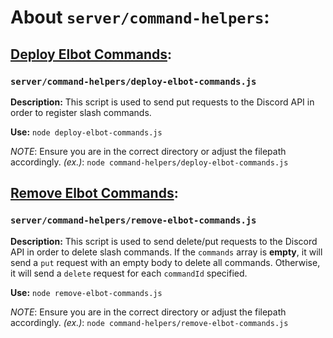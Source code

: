 # About `server/command-helpers`:

## [Deploy Elbot Commands](server/commands/helpers/deploy-elbot-commands.js):
### `server/command-helpers/deploy-elbot-commands.js`

**Description:**
This script is used to send put requests to the Discord API in order to register slash commands.

**Use:**
`node deploy-elbot-commands.js`

*NOTE*: Ensure you are in the correct directory or adjust the filepath accordingly.
*(ex.)*: `node command-helpers/deploy-elbot-commands.js`

## [Remove Elbot Commands](server/commands/helpers/remove-elbot-commands.js):
### `server/command-helpers/remove-elbot-commands.js`

**Description:**
This script is used to send delete/put requests to the Discord API in order to delete slash commands.
If the `commands` array is **empty**, it will send a `put` request with an empty body to delete all commands.
Otherwise, it will send a `delete` request for each `commandId` specified.

**Use:**
`node remove-elbot-commands.js`

*NOTE*: Ensure you are in the correct directory or adjust the filepath accordingly.
*(ex.)*: `node command-helpers/remove-elbot-commands.js`
